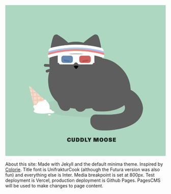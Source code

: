 ---
---
![](/media/cat-screenshot.png)

About this site: Made with Jekyll and the default minima theme. Inspired by [Colorie](https://colorie.netlify.app/about). Title font is UnifrakturCook (although the Futura version was also fun) and everything else is Inter. Media breakpoint is set at 800px. Test deployment is Vercel, production deployment is Github Pages. PagesCMS will be used to make changes to page content.